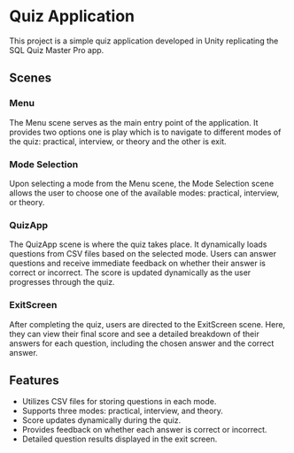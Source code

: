 # Quiz Application

This project is a simple quiz application developed in Unity replicating the SQL Quiz Master Pro app.
## Scenes

### Menu
The Menu scene serves as the main entry point of the application. It provides two options one is play which is to navigate to different modes of the quiz: practical, interview, or theory and the other is exit.

### Mode Selection
Upon selecting a mode from the Menu scene, the Mode Selection scene allows the user to choose one of the available modes: practical, interview, or theory.

### QuizApp
The QuizApp scene is where the quiz takes place. It dynamically loads questions from CSV files based on the selected mode. Users can answer questions and receive immediate feedback on whether their answer is correct or incorrect. The score is updated dynamically as the user progresses through the quiz.

### ExitScreen
After completing the quiz, users are directed to the ExitScreen scene. Here, they can view their final score and see a detailed breakdown of their answers for each question, including the chosen answer and the correct answer.

## Features

- Utilizes CSV files for storing questions in each mode.
- Supports three modes: practical, interview, and theory.
- Score updates dynamically during the quiz.
- Provides feedback on whether each answer is correct or incorrect.
- Detailed question results displayed in the exit screen.


